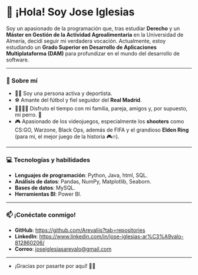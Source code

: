 # 👋 ¡Hola! Soy **Jose Iglesias**

Soy un apasionado de la programación que, tras estudiar **Derecho** y un **Máster en Gestión de la Actividad Agroalimentaria** en la Universidad de Almería, decidí seguir mi verdadera vocación. Actualmente, estoy estudiando un **Grado Superior en Desarrollo de Aplicaciones Multiplataforma (DAM)** para profundizar en el mundo del desarrollo de software.

---

### 🚀 Sobre mí

- 🏃‍♂️ Soy una persona activa y deportista.
- ⚽ Amante del fútbol y fiel seguidor del **Real Madrid**.
- 👨‍👩‍👧‍👦 Disfruto el tiempo con mi familia, pareja, amigos y, por supuesto, mi perro. 🐶
- 🎮 Apasionado de los videojuegos, especialmente los **shooters** como CS:GO, Warzone, Black Ops, además de FIFA y el grandioso **Elden Ring** (para mí, el mejor juego de la historia 🎮🔥).

---

### 💻 Tecnologías y habilidades

- **Lenguajes de programación**: Python, Java, html, SQL.
- **Análisis de datos**: Pandas, NumPy, Matplotlib, Seaborn.
- **Bases de datos**: MySQL.
- **Herramientas BI**: Power BI.

---

### 📫 ¡Conéctate conmigo!

- **GitHub**: https://github.com/Arevaliis?tab=repositories
- **LinkedIn**: https://www.linkedin.com/in/jose-iglesias-ar%C3%A9valo-812860206/
- **Correo**: joseiglesiasarevalo@gmail.com
---




- ¡Gracias por pasarte por aquí! 🚀🔥
